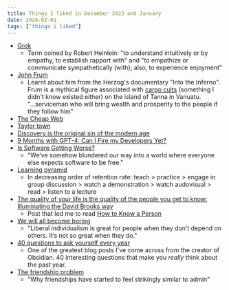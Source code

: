 ```yaml
---
title: Things I liked in December 2023 and January
date: 2024-02-01
tags: ["things i liked"]
---
```


- [Grok](https://en.wikipedia.org/wiki/Grok)
    - Term coined by Robert Heinlein: "to understand intuitively or by empathy, to establish rapport with" and "to empathize or communicate sympathetically (with); also, to experience enjoyment"
- [John Frum](https://en.wikipedia.org/wiki/John_Frum)
    - Learnt about him from the Herzog's documentary "Into the Inferno". Frum is a mythical figure associated with [cargo cults](https://en.wikipedia.org/wiki/Cargo_cult) (something I didn't know existed either) on the island of Tanna in Vanuatu. "...serviceman who will bring wealth and prosperity to the people if they follow him"
- [The Cheap Web](https://potato.cheap/)
- [Taylor town](https://taylor.town/)
- [Discovery is the original sin of the modern age](https://www.strangeloopcanon.com/p/discovery-is-the-original-sin-of)
- [9 Months with GPT-4: Can I Fire my Developers Yet?](https://blog.boot.dev/computer-science/ai-taking-programming-jobs/)
- [Is Software Getting Worse?](https://stackoverflow.blog/2023/12/25/is-software-getting-worse/)
    - "We’ve somehow blundered our way into a world where everyone else expects software to be free."
- [Learning pyramid](https://en.wikipedia.org/wiki/Learning_pyramid)
    - In decreasing order of retention rate: teach > practice > engage in group discussion > watch a demonstration > watch audovisual > read > listen to a lecture
- [The quality of your life is the quality of the people you get to know: Illuminating the David Brooks way](https://jakeseliger.com/2023/11/28/the-quality-of-your-life-is-the-quality-of-the-people-you-get-to-know-illuminating-the-david-brooks-way/)
    - Post that led me to read [How to Know a Person](https://www.goodreads.com/book/show/112974860-how-to-know-a-person)
- [We will all become boring](https://www.louiseperry.co.uk/p/we-will-all-become-boring)
    - "Liberal individualism is great for people when they don’t depend on others. It’s not so great when they do."
- [40 questions to ask yourself every year](https://stephango.com/40-questions)
    - One of the greatest blog posts I've come across from the creator of Obsidian. 40 interesting questions that make you _really_ think about the past year.
- [The friendship problem](https://rojospinks.substack.com/p/the-friendship-problem)
    - "Why friendships have started to feel strikingly similar to admin"